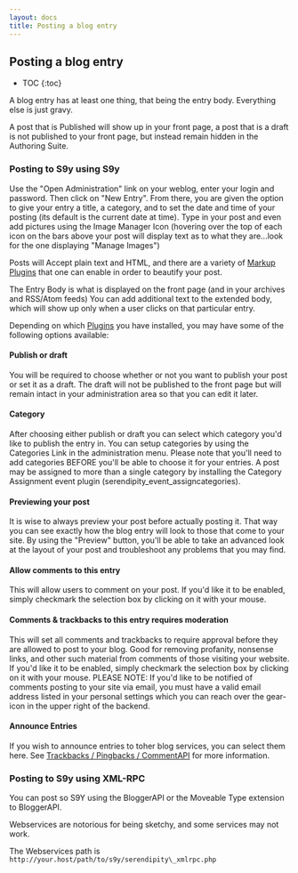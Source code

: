 ```yaml
---
layout: docs
title: Posting a blog entry
---
```


<h2>Posting a blog entry</h2>

* TOC
{:toc}

A blog entry has at least one thing, that being the entry body. Everything else is just gravy.

A post that is Published will show up in your front page, a post that is a draft is not published to your front page, but instead remain hidden in the Authoring Suite.


### Posting to S9y using S9y

Use the "Open Administration" link on your weblog, enter your login and password. Then click on "New Entry". From there, you are given the option to give your entry a title, a category, and to set the date and time of your posting (its default is the current date at time). Type in your post and even add pictures using the Image Manager Icon (hovering over the top of each icon on the bars above your post will display text as to what they are...look for the one displaying "Manage Images")

Posts will Accept plain text and HTML, and there are a variety of [Markup Plugins](markup-plugins.html) that one can enable in order to beautify your post.

The Entry Body is what is displayed on the front page (and in your archives and RSS/Atom feeds) You can add additional text to the extended body, which will show up only when a user clicks on that particular entry.

Depending on which [Plugins](using-plugins.html) you have installed, you may have some of the following options available:

#### Publish or draft

You will be required to choose whether or not you want to publish your post or set it as a draft. The draft will not be published to the front page but will remain intact in your administration area so that you can edit it later.

#### Category

After choosing either publish or draft you can select which category you'd like to publish the entry in. You can setup categories by using the Categories Link in the administration menu. Please note that you'll need to add categories BEFORE you'll be able to choose it for your entries. A post may be assigned to more than a single category by installing the Category Assignment event plugin (serendipity\_event\_assigncategories).

#### Previewing your post

It is wise to always preview your post before actually posting it. That way you can see exactly how the blog entry will look to those that come to your site. By using the "Preview" button, you'll be able to take an advanced look at the layout of your post and troubleshoot any problems that you may find.

#### Allow comments to this entry

This will allow users to comment on your post. If you'd like it to be enabled, simply checkmark the selection box by clicking on it with your mouse.

#### Comments & trackbacks to this entry requires moderation

This will set all comments and trackbacks to require approval before they are allowed to post to your blog. Good for removing profanity, nonsense links, and other such material from comments of those visiting your website. If you'd like it to be enabled, simply checkmark the selection box by clicking on it with your mouse. PLEASE NOTE: If you'd like to be notified of comments posting to your site via email, you must have a valid email address listed in your personal settings which you can reach over the gear-icon in the upper right of the backend.

#### Announce Entries

If you wish to announce entries to toher blog services, you can select them here. See [Trackbacks / Pingbacks / CommentAPI](trackbacks-pingbacks-commentapi.html) for more information.

### Posting to S9y using XML-RPC

You can post so S9Y using the BloggerAPI or the Moveable Type extension to BloggerAPI.

Webservices are notorious for being sketchy, and some services may not work.

The Webservices path is `http://your.host/path/to/s9y/serendipity\_xmlrpc.php`
